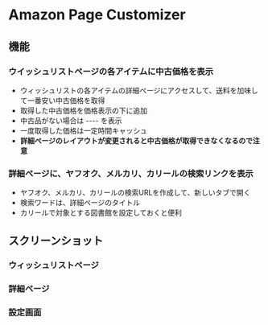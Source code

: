 # Amazon Page Customizer

## 機能

### ウイッシュリストページの各アイテムに中古価格を表示
- ウィッシュリストの各アイテムの詳細ページにアクセスして、送料を加味して一番安い中古価格を取得
- 取得した中古価格を価格表示の下に追加
- 中古品がない場合は ---- を表示
- 一度取得した価格は一定時間キャッシュ
- **詳細ページのレイアウトが変更されると中古価格が取得できなくなるので注意**

### 詳細ページに、ヤフオク、メルカリ、カリールの検索リンクを表示
- ヤフオク、メルカリ、カリールの検索URLを作成して、新しいタブで開く
- 検索ワードは、詳細ページのタイトル
- カリールで対象とする図書館を設定しておくと便利

## スクリーンショット

### ウィッシュリストページ

### 詳細ページ

### 設定画面
